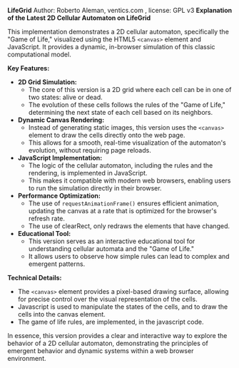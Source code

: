 <strong>LifeGrid</strong>
Author: Roberto Aleman, ventics.com , license: GPL v3
<strong>Explanation of the Latest 2D Cellular Automaton on LifeGrid</strong>

This implementation demonstrates a 2D cellular automaton, specifically the "Game of Life," visualized using the HTML5 <code>&lt;canvas&gt;</code> element and JavaScript. It provides a dynamic, in-browser simulation of this classic computational model.

<strong>Key Features:</strong>
<ul>
 	<li><strong>2D Grid Simulation:</strong>
<ul>
 	<li>The core of this version is a 2D grid where each cell can be in one of two states: alive or dead.</li>
 	<li>The evolution of these cells follows the rules of the "Game of Life," determining the next state of each cell based on its neighbors.</li>
</ul>
</li>
 	<li><strong>Dynamic Canvas Rendering:</strong>
<ul>
 	<li>Instead of generating static images, this version uses the <code>&lt;canvas&gt;</code> element to draw the cells directly onto the web page.</li>
 	<li>This allows for a smooth, real-time visualization of the automaton's evolution, without requiring page reloads.</li>
</ul>
</li>
 	<li><strong>JavaScript Implementation:</strong>
<ul>
 	<li>The logic of the cellular automaton, including the rules and the rendering, is implemented in JavaScript.</li>
 	<li>This makes it compatible with modern web browsers, enabling users to run the simulation directly in their browser.</li>
</ul>
</li>
 	<li><strong>Performance Optimization:</strong>
<ul>
 	<li>The use of <code>requestAnimationFrame()</code> ensures efficient animation, updating the canvas at a rate that is optimized for the browser's refresh rate.</li>
 	<li>The use of clearRect, only redraws the elements that have changed.</li>
</ul>
</li>
 	<li><strong>Educational Tool:</strong>
<ul>
 	<li>This version serves as an interactive educational tool for understanding cellular automata and the "Game of Life."</li>
 	<li>It allows users to observe how simple rules can lead to complex and emergent patterns.</li>
</ul>
</li>
</ul>
<strong>Technical Details:</strong>
<ul>
 	<li>The <code>&lt;canvas&gt;</code> element provides a pixel-based drawing surface, allowing for precise control over the visual representation of the cells.</li>
 	<li>Javascript is used to manipulate the states of the cells, and to draw the cells into the canvas element.</li>
 	<li>The game of life rules, are implemented, in the javascript code.</li>
</ul>
In essence, this version provides a clear and interactive way to explore the behavior of a 2D cellular automaton, demonstrating the principles of emergent behavior and dynamic systems within a web browser environment.
